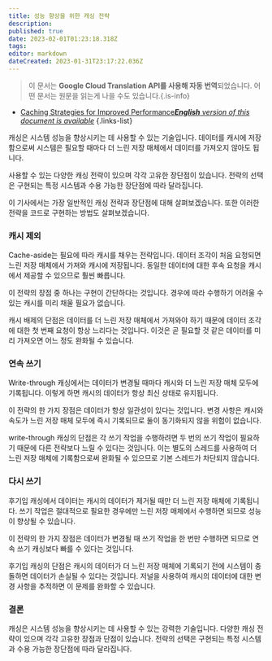 ```yaml
---
title: 성능 향상을 위한 캐싱 전략
description: 
published: true
date: 2023-02-01T01:23:18.318Z
tags: 
editor: markdown
dateCreated: 2023-01-31T23:17:22.036Z
---
```


> 이 문서는 **Google Cloud Translation API를 사용해 자동 번역**되었습니다.
어떤 문서는 원문을 읽는게 나을 수도 있습니다.{.is-info}

- [Caching Strategies for Improved Performance***English** version of this document is available*](/en/Knowledge-base/Backend/caching-strategies-for-improved-performance)
{.links-list}


캐싱은 시스템 성능을 향상시키는 데 사용할 수 있는 기술입니다. 데이터를 캐시에 저장함으로써 시스템은 필요할 때마다 더 느린 저장 매체에서 데이터를 가져오지 않아도 됩니다.

사용할 수 있는 다양한 캐싱 전략이 있으며 각각 고유한 장단점이 있습니다. 전략의 선택은 구현되는 특정 시스템과 수용 가능한 장단점에 따라 달라집니다.

이 기사에서는 가장 일반적인 캐싱 전략과 장단점에 대해 살펴보겠습니다. 또한 이러한 전략을 코드로 구현하는 방법도 살펴보겠습니다.

### 캐시 제외

Cache-aside는 필요에 따라 캐시를 채우는 전략입니다. 데이터 조각이 처음 요청되면 느린 저장 매체에서 가져와 캐시에 저장됩니다. 동일한 데이터에 대한 후속 요청을 캐시에서 제공할 수 있으므로 훨씬 빠릅니다.

이 전략의 장점 중 하나는 구현이 간단하다는 것입니다. 경우에 따라 수행하기 어려울 수 있는 캐시를 미리 채울 필요가 없습니다.

캐시 배제의 단점은 데이터를 더 느린 저장 매체에서 가져와야 하기 때문에 데이터 조각에 대한 첫 번째 요청이 항상 느리다는 것입니다. 이것은 곧 필요할 것 같은 데이터를 미리 가져오면 어느 정도 완화될 수 있습니다.

### 연속 쓰기

Write-through 캐싱에서는 데이터가 변경될 때마다 캐시와 더 느린 저장 매체 모두에 기록됩니다. 이렇게 하면 캐시의 데이터가 항상 최신 상태로 유지됩니다.

이 전략의 한 가지 장점은 데이터가 항상 일관성이 있다는 것입니다. 변경 사항은 캐시와 속도가 느린 저장 매체 모두에 즉시 기록되므로 둘이 동기화되지 않을 위험이 없습니다.

write-through 캐싱의 단점은 각 쓰기 작업을 수행하려면 두 번의 쓰기 작업이 필요하기 때문에 다른 전략보다 느릴 수 있다는 것입니다. 이는 별도의 스레드를 사용하여 더 느린 저장 매체에 기록함으로써 완화될 수 있으므로 기본 스레드가 차단되지 않습니다.

### 다시 쓰기

후기입 캐싱에서 데이터는 캐시의 데이터가 제거될 때만 더 느린 저장 매체에 기록됩니다. 쓰기 작업은 절대적으로 필요한 경우에만 느린 저장 매체에서 수행하면 되므로 성능이 향상될 수 있습니다.

이 전략의 한 가지 장점은 데이터가 변경될 때 쓰기 작업을 한 번만 수행하면 되므로 연속 쓰기 캐싱보다 빠를 수 있다는 것입니다.

후기입 캐싱의 단점은 캐시의 데이터가 더 느린 저장 매체에 기록되기 전에 시스템이 충돌하면 데이터가 손실될 수 있다는 것입니다. 저널을 사용하여 캐시의 데이터에 대한 변경 사항을 추적하면 이 문제를 완화할 수 있습니다.

### 결론

캐싱은 시스템 성능을 향상시키는 데 사용할 수 있는 강력한 기술입니다. 다양한 캐싱 전략이 있으며 각각 고유한 장점과 단점이 있습니다. 전략의 선택은 구현되는 특정 시스템과 수용 가능한 장단점에 따라 달라집니다.